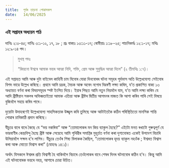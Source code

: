 ```yaml
---
title:  পূৰ্বৰ তাড়না পোৱাসকল
date:   14/06/2025
---
```


### এই সপ্তাহৰ অধ্যয়ন পাঠ

দানিঃ ২:৩-৪৫; দানিঃ ৩:১-১২, ১৭, ১৮ ; প্রঃ বাক্যঃ ১৩:১১-১৭; ৰোমীয়াঃ ১:১৮-২৫; পাচনিকর্মঃ ১২:১-১৭; মথিঃ ১২:৯-১৪ পদ।

> <p>মুখস্থ পদঃ</p>
> “কিয়নো ঈশ্বৰে আমাক ভয়ৰ আত্মা নিদি, শক্তি, প্রেম আৰু সুবুদ্ধিৰ আত্মা দিলে” (২ তীমথিঃ ১:৭)।

এই সপ্তাহত আমি আৰু দুটা বাইবেল কাহিনী চাম যিবোৰ যোৱা দিনবোৰৰ ঘটনা সমূহৰ পূৰ্বভাস অতি উল্লেখযোগ্য সেইবোৰ বিশদ ভাৱে উল্লেখ কৰিছে। প্রথমে আমি চদ্রক, মৈচক আৰু অবেদ নগোৰ বিৱৰণী লক্ষ্য কৰিম, য’ত প্রকাশিত বাক্য ১৩ অধ্যায়ত বৰ্ণনা কৰা বিষয়সমূহৰ স্পষ্ট ইংগিত দিয়ে। ইয়াৰ পিছত আমি নতুন নিয়মলৈ যাম, য’ত আমি লক্ষ্য কৰিম যে আদি খ্রীষ্টিয়ান সকলৰ অভিজ্ঞতাইয়ো আমাক এতিয়া আৰু খ্ৰীষ্টৰ দ্বিতীয় আগমনৰ মাজত কি আশা কৰিব পাৰি সেই বিষয়ে বুজিবলৈ সহায় কৰিব পাৰে।

দুয়োটা উদাহৰণেই উল্লেখযোগ্য সাহসিকতাক উজ্জ্বল কৰি তুলিছে আৰু আটাইতকৈ কঠিন পৰিস্থিতিতো মানসিক শান্তি পোৱাৰ চাবিকাঠি প্ৰদান কৰিছে।

যীচুৱে বাৰে বাৰে কৈছে যে “ভয় নকৰিবা” আৰু “তোমালোকৰ মন কিয় ব্যাকুল হৈছে?” এইটো মনত ৰখাটো গুৰুত্বপূৰ্ণ যে ভাৱবাণীৰ কেন্দ্ৰবিন্দু হৈছে খ্ৰীষ্ট আৰু সেয়েহে আমি পৃথিৱীৰ সমাপ্তিৰ মুহূৰ্ত্তত বৰ্ণনা কৰা দৃশ্যবোৰত একেই উপদেশ বিচাৰি উলিয়াবলৈ সক্ষম হ’ব লাগিব। যীচুৱে তেওঁৰ শিষ্য বিলাকক কৈছিল, “তোমালোকৰ হৃদয় ব্যাকুল নহওঁক ; ঈশ্বৰত বিশ্বাস কৰা আৰু মোতো বিশ্বাস কৰা” (যোহনঃ ১৪:১)।

অৰ্থাৎ যিসকলে ঈশ্বৰৰ প্ৰতি বিশ্বাসী হৈ থাকিবলৈ বিচাৰে তেওঁলোকৰ বাবে শেষৰ দিনৰ ঘটনাবোৰ কঠিন হ’ব। কিন্তু আমি এই ঘটনাবোৰক ভয়ৰে নহয়, আশাৰে চোৱা উচিত।